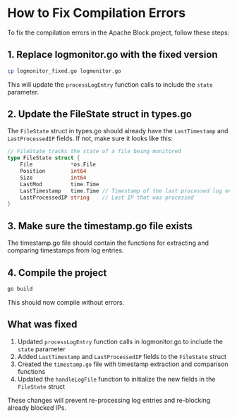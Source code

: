 # How to Fix Compilation Errors

To fix the compilation errors in the Apache Block project, follow these steps:

## 1. Replace logmonitor.go with the fixed version

```bash
cp logmonitor_fixed.go logmonitor.go
```

This will update the `processLogEntry` function calls to include the `state` parameter.

## 2. Update the FileState struct in types.go

The `FileState` struct in types.go should already have the `LastTimestamp` and `LastProcessedIP` fields. If not, make sure it looks like this:

```go
// FileState tracks the state of a file being monitored
type FileState struct {
    File            *os.File
    Position        int64
    Size            int64
    LastMod         time.Time
    LastTimestamp   time.Time // Timestamp of the last processed log entry
    LastProcessedIP string    // Last IP that was processed
}
```

## 3. Make sure the timestamp.go file exists

The timestamp.go file should contain the functions for extracting and comparing timestamps from log entries.

## 4. Compile the project

```bash
go build
```

This should now compile without errors.

## What was fixed

1. Updated `processLogEntry` function calls in logmonitor.go to include the `state` parameter
2. Added `LastTimestamp` and `LastProcessedIP` fields to the `FileState` struct
3. Created the `timestamp.go` file with timestamp extraction and comparison functions
4. Updated the `handleLogFile` function to initialize the new fields in the `FileState` struct

These changes will prevent re-processing log entries and re-blocking already blocked IPs.
